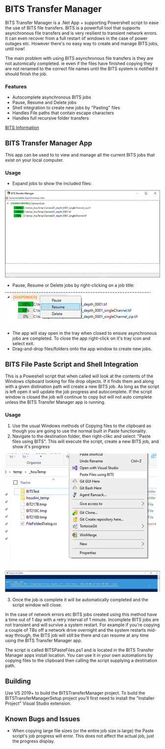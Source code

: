 # BITS Transfer Manager


BITS Transfer Manager is a .Net App + supporting Powershell script to ease the use of BITS file transfers.  BITS is a powerfull tool that supports asynchronous file transfers and is very resilient to transient network errors.  It can even recover from a full restart of windows in the case of power outages etc.  However there's no easy way to create and manage BITS jobs, until now!
 
The main problem with using BITS asynchronous file transfers is they are not automically completed.  ie even if the files have finished copying they are not renamed to the correct file names until the BITS system is notified it should finish the job.
 
 ### Features
 - Autocomplete asynchronous BITS jobs
 - Pause, Resume and Delete jobs
 - Shell integration to create new jobs by "Pasting" files
 - Handles File paths that contain escape characters
 - Handles full recursive folder transfers


[BITS Information](https://en.wikipedia.org/wiki/Background_Intelligent_Transfer_Service)

## BITS Transfer Manager App
This app can be used to to view and manage all the current BITS jobs that exist on your local computer.  
### Usage
- Expand jobs to show the included files:

 ![ScreenShot](./Images/screenshot_main.png)


- Pause, Resume or Delete jobs by right-clicking on a job title:

 ![ScreenShot](./Images/screenshot_contextmenu.png)

- The app will stay open in the tray when closed to ensure asynchronous jobs are completed.  To close the app right-click on it's tray icon and select exit.
- Drag-and-drop files/folders onto the app window to create new jobs.



## BITS File Paste Script and Shell Integration
This is a Poweshell script that when called will look at the contents of the Windows clipboard looking for file drop objects.  If it finds them and along with a given distination path will create a new BITS job.  As long as the script is left open it will update the job progress and autocomplete.  If the script window is closed the job will continue to copy but will not auto complete unless the BITS Transfer Manager app is running.

### Usage
1. Use the usual Windows methods of Copying files to the clipboard as though you are going to use the normal built in Paste functionality.
2. Navigate to the destination folder, then right-clikc and select: "Paste files using BITS". This will execute the script, create a new BITS job, and show it's progress

![ScreenShot](./Images/screenshot_explorer.png)

![ScreenShot](./Images/screenshot_powershell.png)

3. Once the job is complete it will be automatically completed and the script window will close.

In the case of network errors etc BITS jobs created using this method have a time out of 1 day with a retry interval of 1 minute.  Incomplete BITS jobs are not transient and will survive a system restart.  For example if you're copying a couple of TBs off a network drive overnight and the system restarts mid-way through, the BITS job will still be there and can resume at any time using the BITS Transfer Manager app.

The script is called BITSPasteFiles.ps1 and is located in the BITS Transfer Manager apps install location.  You can use it in your own automations by copying files to the clipboard then calling the script supplying a destination path.

## Building
Use VS 2019+ to build the BITSTransferManager project.  To build the BITSTransferManagerSetup project you'll first need to install the "Installer Project" Visual Studio extension.

## Known Bugs and Issues
- When copying large file sizes (or the entire job size is large) the Paste script's job progress will error.  This does not affect the actual job, just the progress display.

